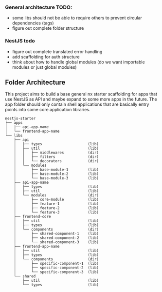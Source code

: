 ### General architecture TODO:

- some libs should not be able to require others to prevent circular dependencies (tags)
- figure out complete folder structure

### NestJS todo

- figure out complete translated error handling
- add scaffolding for auth structure
- think about how to handle global modules (do we want importable modules or just global modules)

## Folder Architecture

This project aims to build a base general nx starter scaffolding for apps that use NestJS as API and maybe expand to some more apps in the future.
The app folder should only contain shell applications that are basically entry points into some core application libraries.

```
nestjs-starter
├── apps
│   ├── api-app-name
│   └── frontend-app-name
└── libs
    ├── api
    │   ├── types                     (lib)
    │   ├── util                      (lib)
    │   │   ├── middlewares           (dir)
    │   │   ├── filters               (dir)
    │   │   └── decorators            (dir)
    │   └── modules
    │       ├── base-module-1         (lib)
    │       ├── base-module-2         (lib)
    │       └── base-module-3         (lib)
    ├── api-app-name
    │   ├── types                     (lib)
    │   ├── util                      (lib)
    │   └── modules                   (dir)
    │       ├── core-module           (lib)
    │       ├── feature-1             (lib)
    │       ├── feature-2             (lib)
    │       └── feature-3             (lib)
    ├── frontend-core
    │   ├── util                      (lib)
    │   ├── types                     (lib)
    │   └── components                (dir)
    │       ├── shared-component-1    (lib)
    │       ├── shared-component-2    (lib)
    │       └── shared-component-3    (lib)
    ├── frontend-app-name
    │   ├── util                      (lib)
    │   ├── types                     (lib)
    │   └── components                (dir)
    │       ├── specific-component-1  (lib)
    │       ├── specific-component-2  (lib)
    │       └── specific-component-3  (lib)
    └── shared
        ├── util                      (lib)
        └── types                     (lib)
```
